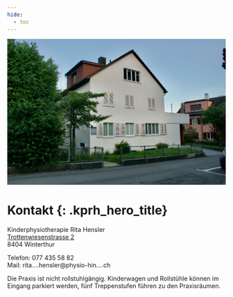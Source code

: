 ```yaml
---
hide:
  - toc
---
```


<img class="kprh_hero kprh_hero_haus" src="../assets/haus.jpg" alt="In diesem Gebäude ist die Kinderphysiotherapie">

# Kontakt {: .kprh_hero_title}

Kinderphysiotherapie Rita Hensler<br>
[Trottenwiesenstrasse 2](https://goo.gl/maps/jtMMF69RpJs3jQjHA)<br>
8404 Winterthur<br>

Telefon: 077 435 58 82<br>
Mail: <!-- fhetydagzzzgjds --> rita.<span class="blockspam" aria-hidden="true">...</span>hensler@<!-- sdfjsdhfkjypcs -->physio-hin<!-- asjoxp --><span class="blockspam" aria-hidden="true">...</span>.ch

Die Praxis ist  nicht rollstuhlgängig. Kinderwagen und Rollstühle können im Eingang parkiert werden, fünf Treppenstufen führen zu den Praxisräumen. 


